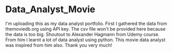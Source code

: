 # Data_Analyst_Movie

I'm uploading this as my data analyst portfolio. First I gathered the data from themoviedb.org using API key. 
The csv file won't be provided here because the data is too big. 
Shoutout to Alexander Hagmann from Udemy course. From him I learnt a lot of data analyst using python. This movie data analyst was inspired from him also. 
Thank you very much!
